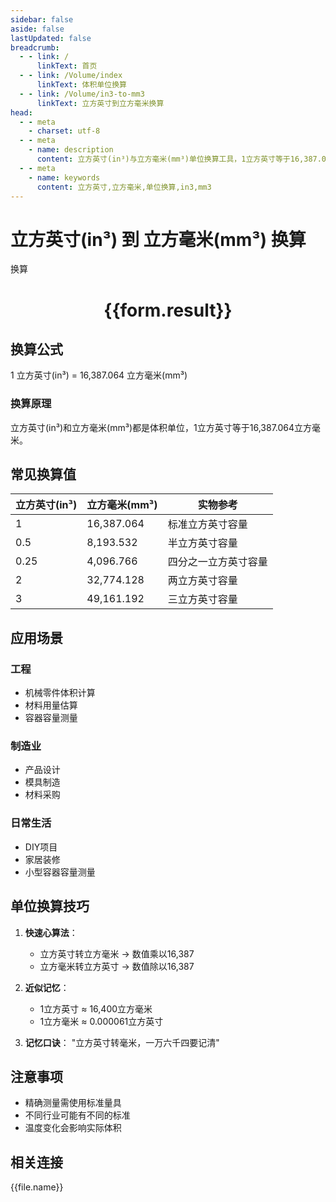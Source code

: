 ```yaml
---
sidebar: false
aside: false
lastUpdated: false
breadcrumb:
  - - link: /
      linkText: 首页
  - - link: /Volume/index
      linkText: 体积单位换算
  - - link: /Volume/in3-to-mm3
      linkText: 立方英寸到立方毫米换算
head:
  - - meta
    - charset: utf-8
  - - meta
    - name: description
      content: 立方英寸(in³)与立方毫米(mm³)单位换算工具，1立方英寸等于16,387.064立方毫米。
  - - meta
    - name: keywords
      content: 立方英寸,立方毫米,单位换算,in3,mm3
---
```


# 立方英寸(in³) 到 立方毫米(mm³) 换算

<script setup>
import { onMounted, reactive, inject ,ref  } from 'vue'
import { NButton,NForm ,NFormItem,NInput,NInputNumber,NSelect,NCard,useMessage ,NGrid ,NGi } from 'naive-ui'
import { defineClientComponent } from '极值vitepress'
import { Volume } from '../../files';

const convert = inject('convert')
const formRef = ref(null);
const rules = {
  number:{
    required: true,
    type: 'number',
    trigger: "blur"
  }
}
const form = reactive({
  number:null,
  result:'',
  title:'立方英寸(in³)到立方毫米(mm³)换算'
})

const convertHandler = (e) => {
  e.preventDefault();
  formRef.value?.validate((errors)=>{
    if (!errors) {
      form.result = `${form.number} in³ = ${convert(form.number).from('in3').to('mm3')} mm³`
    }
  })
}
</script>

<n-form size="large" :model="form" ref='formRef' :rules="rules">
  <n-form-item label="数值" path="number">
    <n-input-number size="large" style="width:100%" :min="0" v-model:value="form.number" placeholder="请输入立方英寸数值" />
  </n-form-item>
  <n-form-item>
    <n-button type="primary" style="width:100%" @click="convertHandler">换算</n-button>
  </n-form-item>
</n-form>
<n-card embedded :bordered="false" hoverable>
  <div style="text-align:center">
    <h1>{{form.result}}</h1>
  </div>
</n-card>

## 换算公式
1 立方英寸(in³) = 16,387.064 立方毫米(mm³)

### 换算原理
立方英寸(in³)和立方毫米(mm³)都是体积单位，1立方英寸等于16,387.064立方毫米。

## 常见换算值
| 立方英寸(in³) | 立方毫米(mm³) | 实物参考                 |
|--------------|--------------|--------------------------|
| 1            | 16,387.064   | 标准立方英寸容量          |
| 0.5          | 8,193.532    | 半立方英寸容量            |
| 0.25         | 4,096.766    | 四分之一立方英寸容量      |
| 2            | 32,774.128   | 两立方英寸容量            |
| 3            | 49,161.192   | 三立方英寸容量            |

## 应用场景
### 工程
- 机械零件体积计算
- 材料用量估算
- 容器容量测量

### 制造业
- 产品设计
- 模具制造
- 材料采购

### 日常生活
- DIY项目
- 家居装修
- 小型容器容量测量

## 单位换算技巧
1. **快速心算法**：
   - 立方英寸转立方毫米 → 数值乘以16,387
   - 立方毫米转立方英寸 → 数值除以16,387

2. **近似记忆**：
   - 1立方英寸 ≈ 16,400立方毫米
   - 1立方毫米 ≈ 0.000061立方英寸

3. **记忆口诀**：
   "立方英寸转毫米，一万六千四要记清"

## 注意事项
- 精确测量需使用标准量具
- 不同行业可能有不同的标准
- 温度变化会影响实际体积

## 相关连接
<n-grid x-gap="12" :cols="4">
  <n-gi v-for="(file, index) in Volume" :key="index">
    <n-button
      text
      tag="a"
      :href="file.path"
      type="primary"
    >
      {{file.name}}
    </n-button>
  </n-gi>
</n-grid>